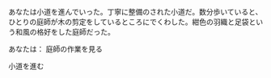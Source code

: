 あなたは小道を進んでいった。丁寧に整備のされた小道だ。数分歩いていると、ひとりの庭師が木の剪定をしているところにでくわした。紺色の羽織と足袋という和風の格好をした庭師だった。

あなたは：
庭師の作業を見る

小道を進む